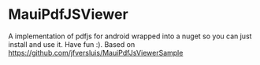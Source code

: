 # MauiPdfJSViewer
 A implementation of pdfjs for android wrapped into a nuget so you can just install and use it. Have fun :). Based on https://github.com/jfversluis/MauiPdfJsViewerSample
